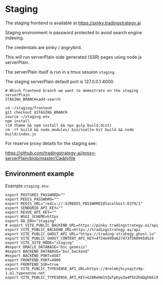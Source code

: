 # Staging

The staging frontend is available at https://pinky.tradingstrategy.ai

Staging environment is password protected to avoid search engine indexing.

The credentials are pinky / angrybird.

This will run serverPlain-side generated (SSR) pages using node.js serverPlain.

The serverPlain itself is run in a tmux session `staging`.

The staging serverPlain default port is 127.0.0.1:4000.

```shell
# Which frontend branch we want to demostrate on the staging serverPlain
STAGING_BRANCH=add-search

cd ~/staging/frontend
git checkout $STAGING_BRANCH
source ~/staging.env
npm install
(cd theme && npm install && npx gulp build:dist)
rm -rf build && node_modules/.bin/svelte-kit build && node build/index.js
```

For reserve proxy details for the staging see:

https://github.com/tradingstrategy-ai/proxy-serverPlain/blob/master/Caddyfile

## Environment example

Example `staging.env`:

```shell
export POSTGRES_PASSWORD=""
export REDIS_PASSWORD=""
export REDIS_URL="redis://:${REDIS_PASSWORD}@localhost:6379/2"
export SENDGRID_API_KEY=""
export REVUE_API_KEY=""
export WSGI_SCHEME=https
export DD_ENV="staging"
# export VITE_PUBLIC_BACKEND_URL=https://pinky.tradingstrategy.ai/api
export VITE_PUBLIC_BACKEND_URL=https://tradingstrategy.ai/api
export VITE_PUBLIC_GHOST_API_URL="https://trading-strategy.ghost.io"
export VITE_PUBLIC_GHOST_CONTENT_API_KEY=4f54e499a627473f560945d524
export VITE_SITE_MODE="staging"
#export ORACLE_DATABASE="bsc_genesis"
#export BACKEND_DATABASE="bsc_backend"
#export BACKEND_PORT=4567
export FRONTEND_PORT=4000
export FRONTEND_SSR=true
export VITE_PUBLIC_TYPESENSE_API_URL=https://4relmbjhcysqztv9p-1.a1.typesense.net
export VITE_PUBLIC_TYPESENSE_API_KEY=G26ReHm1VZwTpKye2w4P5hZkmQghb6i9

```
